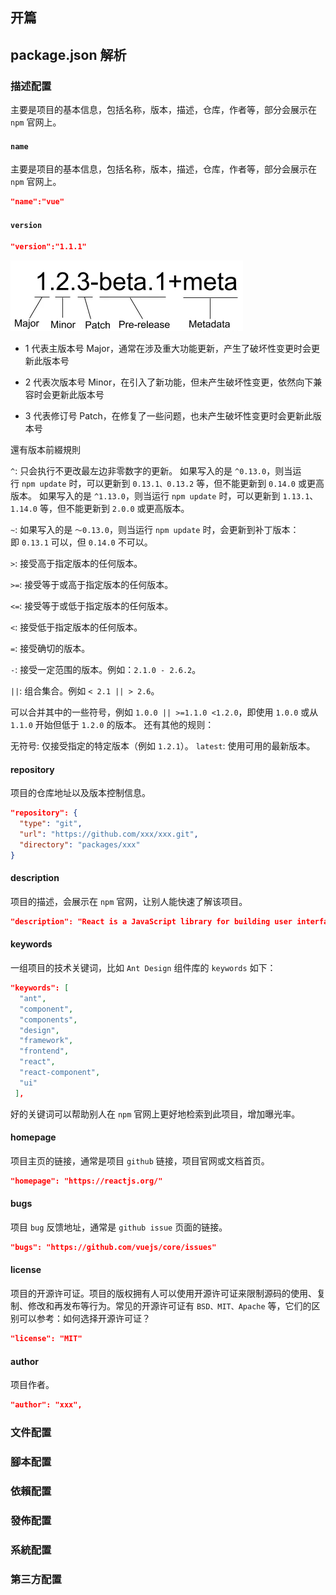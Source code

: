 ## 开篇

## package.json 解析

### 描述配置

主要是项目的基本信息，包括名称，版本，描述，仓库，作者等，部分会展示在 `npm` 官网上。

#### `name`
主要是项目的基本信息，包括名称，版本，描述，仓库，作者等，部分会展示在 `npm` 官网上。

```json
"name":"vue"
```

#### `version`


```json
"version":"1.1.1"
```

![这是图片](./img/version.png)

- 1 代表主版本号 Major，通常在涉及重大功能更新，产生了破坏性变更时会更新此版本号


- 2 代表次版本号 Minor，在引入了新功能，但未产生破坏性变更，依然向下兼容时会更新此版本号


- 3 代表修订号 Patch，在修复了一些问题，也未产生破坏性变更时会更新此版本号

還有版本前綴規則

`^`: 只会执行不更改最左边非零数字的更新。 如果写入的是 `^0.13.0`，则当运行 `npm update` 时，可以更新到 `0.13.1、0.13.2` 等，但不能更新到 `0.14.0` 或更高版本。 如果写入的是 `^1.13.0`，则当运行 `npm update` 时，可以更新到 `1.13.1`、`1.14.0` 等，但不能更新到 `2.0.0` 或更高版本。


`~`: 如果写入的是 `〜0.13.0`，则当运行 `npm update` 时，会更新到补丁版本：即 `0.13.1` 可以，但 `0.14.0` 不可以。


`>`: 接受高于指定版本的任何版本。


`>=`: 接受等于或高于指定版本的任何版本。


`<=`: 接受等于或低于指定版本的任何版本。


`<`: 接受低于指定版本的任何版本。


`=`: 接受确切的版本。


`-`: 接受一定范围的版本。例如：`2.1.0 - 2.6.2`。


`||`: 组合集合。例如 `< 2.1 || > 2.6`。


可以合并其中的一些符号，例如 `1.0.0 || >=1.1.0 <1.2.0`，即使用 `1.0.0` 或从 `1.1.0` 开始但低于 `1.2.0` 的版本。
还有其他的规则：

无符号: 仅接受指定的特定版本（例如 `1.2.1`）。
`latest`: 使用可用的最新版本。

#### repository

项目的仓库地址以及版本控制信息。

```json
"repository": {
  "type": "git",
  "url": "https://github.com/xxx/xxx.git",
  "directory": "packages/xxx"
}
```

#### description

项目的描述，会展示在 `npm` 官网，让别人能快速了解该项目。

```json
"description": "React is a JavaScript library for building user interfaces."
```

#### keywords

一组项目的技术关键词，比如 `Ant Design` 组件库的 `keywords` 如下：

```json
"keywords": [
  "ant",
  "component",
  "components",
  "design",
  "framework",
  "frontend",
  "react",
  "react-component",
  "ui"
 ],
```

好的关键词可以帮助别人在 `npm` 官网上更好地检索到此项目，增加曝光率。

#### homepage

项目主页的链接，通常是项目 `github` 链接，项目官网或文档首页。

```json
"homepage": "https://reactjs.org/"
```

#### bugs

项目 `bug` 反馈地址，通常是 `github issue` 页面的链接。

```json
"bugs": "https://github.com/vuejs/core/issues"
```

#### license

项目的开源许可证。项目的版权拥有人可以使用开源许可证来限制源码的使用、复制、修改和再发布等行为。常见的开源许可证有 `BSD、MIT、Apache` 等，它们的区别可以参考：如何选择开源许可证？

```json
"license": "MIT"
```

#### author

项目作者。

```json
"author": "xxx",
```

### 文件配置

### 腳本配置

### 依賴配置

### 發佈配置

### 系統配置

### 第三方配置
